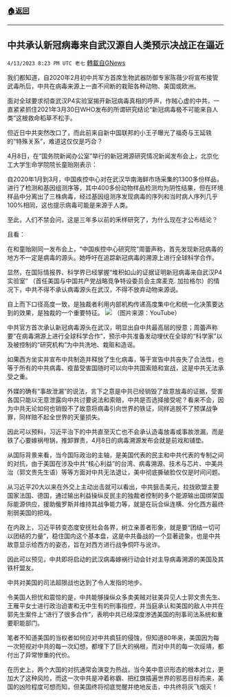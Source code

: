 ###  [:house:返回](README.md)
---


## 中共承认新冠病毒来自武汉源自人类预示决战正在逼近
`4/13/2023 8:23 PM UTC 老七` [轉載自GNews](https://gnews.org/articles/1100784)

我们都知道，自2020年2月初中共军方首席生物武器防御专家陈薇少将宣布接管武毒所后，中共在病毒来源上一直不间断的栽赃各种动物、美国或欧洲。

面对全球要求彻查武汉P4实验室揭开新冠病毒真相的呼声，作贼心虚的中共，一直紧紧抓住2021年3月30日WHO发布的所谓研究结论“新冠病毒极不可能来自人类”这根救命稻草不松手。

但近日中共突然改口了，而此前来自新中国联邦的小王子曝光了福奇与王延轶的“特殊关系”，难道这仅仅是巧合？

4月8日，在“国务院新闻办公室”举行的新冠溯源研究情况新闻发布会上，北京化工大学生命学院院长童贻刚表示：

自2020年1月到3月，中国疾控中心对在武汉华南海鲜市场采集的1300多份样品，进行了检测和基因组测序等，其中400多份动物样品检测均为阴性结果，但在环境样品中分离出了三株病毒，经过基因组测序发现病毒的序列和当时病人序列几乎100%相同，这也提示病毒可能是来源于人类。

至此，人们不禁会问，这是三年多以前的釆样研究了，为什么现在才公布结论？

且看：

在和童贻刚同一发布会上，“中国疾控中心研究院”周蕾声称，首先发现新冠病毒的地方不一定是病毒的源头。她呼吁在追踪新冠病毒的溯源上进行全球科学合作。

显然，在国际情报界、科学界已经掌握“堆积如山的证据证明新冠病毒来自武汉P4实验室” （首任美国与中国共产党战略竞争特设委员会主席麦克. 加拉格尔）的情况下，中共不得不承认病毒源头在武汉，不得不放弃动物来源说。

自上而下口径高度一致，是独裁者利用内部机构传递高度集中化和统一化决策要达到的效果，是独裁的一个重要特征。
![](https://i.imgur.com/EDHjTSI.jpg)
（图片来源：YouTube）

中共官方首次承认新冠病毒源头在武汉，明显出自中共最高层的授意；周蕾声称要“在病毒溯源上进行全球科学合作”，预示中共准备发动埋伏在全球的“科学家”以及被控制的“研究机构”为中共洗地、栽赃和造谣。

如果西方坐实并宣布中共制造并释放了生化病毒，等于宣告中共丧失了合法性，也等于所有的中共病毒、疫苗受害国随时可以向中共国索赔和宣战，这是中共无法承受之重。

外媒的确有“事故泄漏”的说法，言下之意是中共已经销毁了故意放毒的证据，受害各国只能以无意泄露向中共讨要说法和索赔，中共是否选择接受呢？看来不会，因为中共无论如何也销毁不了故意将病毒引向世界的铁证，同样逃脱不了预谋战争罪，同样赔不起全世界的天量损失。

因此可以预料，习近平治下的中共直至灭亡也不会承认造毒放毒或事故泄漏，而是铁了心要嫁祸甩锅，推卸罪责，4月8日的病毒溯源发布会就是前戏和铺垫。

从国际背景来看，当今国际政治的主轴，是美国代表的民主和中共代表的专制之间的对抗，由于美国在涉及中共“核心利益”的台湾、病毒溯源、技术与芯片、中美共治（郭文贵先生语）等等方面对中共无法退让，美中彻底撕破脸仅仅是时间问题。

从习近平20大以来在外交上主动出击就可以看出，中共狙击美元，拉拢欧盟主要国家法国、德国，通过输出利益操纵反民主的独裁者控制的多个能源输出国绑架国际能源供应，援助俄罗斯并维持其战争能力等，就是在玩合纵连横、分化西方最终削弱美国的把戏。

在内政上，习近平转变态度安抚社会各界，树立亲善者形象，就是要“团结一切可以团结的力量”，稳住国内这个基本盘，这是中共备战的一个显著迹象，也是中共故意显示给西方的姿态，旨在对西方进行战争恫吓与讹诈。

因此可以预见，中共即将启动的武汉病毒嫁祸行动会针对主导病毒溯源的美国及其铁杆盟友。

中共对美国的司法超限战也达到了令人发指的地步。

令美国人担忧和震惊的是，中共能够操纵众多卖美贼对驻美异见人士郭文贵先生、王雁平女士进行政治迫害和无中生有的刑事指控，并当庭承认和美国的敌人中共在郭先生案件上“进行了很多合作”，表明中共已经深度渗透美国的刑事司法系统和重要职能部门。

笔者不知道美国的当权者如何应对中共疯狂的侵蚀，但知道80年来，美国因为每一次短视对中共的每一次幻想，都埋下了巨大的祸根，而对中共的每一次绥靖，都付出了异常惨重的代价。

在历史上，两个大国的对抗通常会演变为热战，当今美中意识形态的根本对立，更加大了这种风险，而这一次中共是冲着称霸、把红旗插遍世界的邪恶目标而来，美国的凶险程度可想而知，但美国终将彻底觉醒并绝地反击，中共终将灰飞烟灭！
